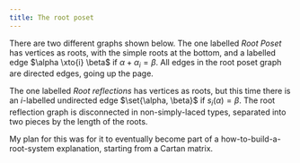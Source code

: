 ```yaml
---
title: The root poset
---
```


<script type="module">
    import RootPoset from './RootPoset.svelte'

    new RootPoset({target: document.getElementById('RootPoset')})
</script>

There are two different graphs shown below. The one labelled *Root Poset* has vertices as roots, with the simple roots at the bottom, and a labelled edge $\alpha \xto{i} \beta$ if $\alpha + \alpha_i = \beta$. All edges in the root poset graph are directed edges, going up the page.

The one labelled *Root reflections* has vertices as roots, but this time there is an $i$-labelled undirected edge $\set{\alpha, \beta}$ if $s_i(\alpha) = \beta$. The root reflection graph is disconnected in non-simply-laced types, separated into two pieces by the length of the roots.

My plan for this was for it to eventually become part of a how-to-build-a-root-system explanation, starting from a Cartan matrix.

<div id="RootPoset"></div>
